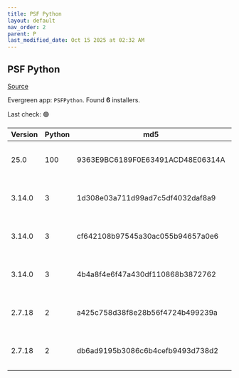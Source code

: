 ```yaml
---
title: PSF Python
layout: default
nav_order: 2
parent: P
last_modified_date: Oct 15 2025 at 02:32 AM
---
```


## PSF Python

[Source](https://www.python.org/)

Evergreen app: `PSFPython`. Found **6** installers.

Last check: 🟢

| Version | Python | md5                              | Size     | Date      | Type | Architecture | URI                                                                                                                                        |
| ------- | ------ | -------------------------------- | -------- | --------- | ---- | ------------ | ------------------------------------------------------------------------------------------------------------------------------------------ |
| 25.0    | 100    | 9363E9BC6189F0E63491ACD48E06314A | 9883648  | 8/10/2025 | msi  | x86          | [https://www.python.org/ftp/python/pymanager/python-manager-25.0.msi](https://www.python.org/ftp/python/pymanager/python-manager-25.0.msi) |
| 3.14.0  | 3      | 1d308e03a711d99ad7c5df4032daf8a9 | 29192120 | 7/10/2025 | exe  | ARM64        | [https://www.python.org/ftp/python/3.14.0/python-3.14.0-arm64.exe](https://www.python.org/ftp/python/3.14.0/python-3.14.0-arm64.exe)       |
| 3.14.0  | 3      | cf642108b97545a30ac055b94657a0e6 | 29900480 | 7/10/2025 | exe  | x64          | [https://www.python.org/ftp/python/3.14.0/python-3.14.0-amd64.exe](https://www.python.org/ftp/python/3.14.0/python-3.14.0-amd64.exe)       |
| 3.14.0  | 3      | 4b4a8f4e6f47a430df110868b3872762 | 28449280 | 7/10/2025 | exe  | x86          | [https://www.python.org/ftp/python/3.14.0/python-3.14.0.exe](https://www.python.org/ftp/python/3.14.0/python-3.14.0.exe)                   |
| 2.7.18  | 2      | a425c758d38f8e28b56f4724b499239a | 20598784 | 20/4/2020 | msi  | x64          | [https://www.python.org/ftp/python/2.7.18/python-2.7.18.amd64.msi](https://www.python.org/ftp/python/2.7.18/python-2.7.18.amd64.msi)       |
| 2.7.18  | 2      | db6ad9195b3086c6b4cefb9493d738d2 | 19632128 | 20/4/2020 | msi  | x86          | [https://www.python.org/ftp/python/2.7.18/python-2.7.18.msi](https://www.python.org/ftp/python/2.7.18/python-2.7.18.msi)                   |
